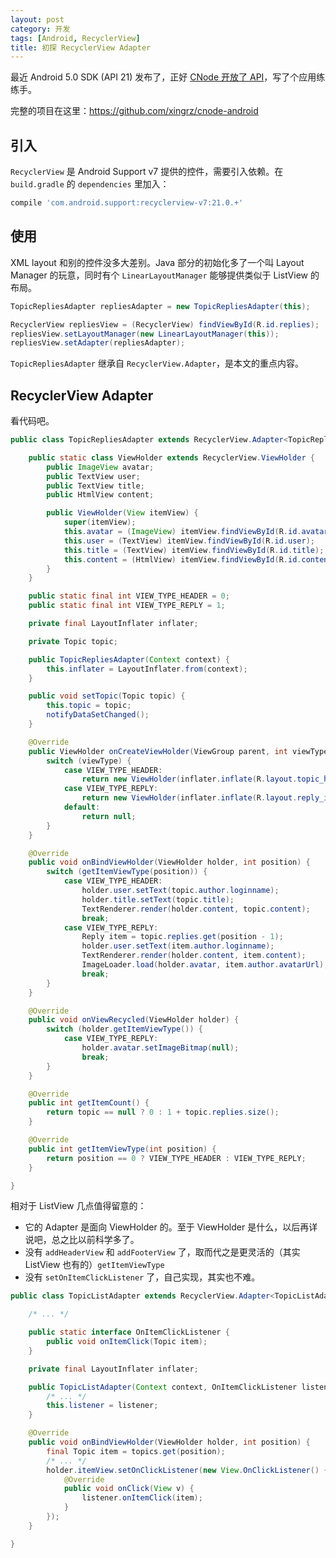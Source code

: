 ```yaml
---
layout: post
category: 开发
tags: [Android, RecyclerView]
title: 初探 RecyclerView Adapter
---
```


最近 Android 5.0 SDK (API 21) 发布了，正好 [CNode 开放了 API](https://cnodejs.org/api)，写了个应用练练手。

完整的项目在这里：https://github.com/xingrz/cnode-android

## 引入

`RecyclerView` 是 Android Support v7 提供的控件，需要引入依赖。在 `build.gradle` 的 `dependencies` 里加入：

```groovy
compile 'com.android.support:recyclerview-v7:21.0.+'
```

## 使用

XML layout 和别的控件没多大差别。Java 部分的初始化多了一个叫 Layout Manager 的玩意，同时有个 `LinearLayoutManager` 能够提供类似于 ListView 的布局。

```java
TopicRepliesAdapter repliesAdapter = new TopicRepliesAdapter(this);

RecyclerView repliesView = (RecyclerView) findViewById(R.id.replies);
repliesView.setLayoutManager(new LinearLayoutManager(this));
repliesView.setAdapter(repliesAdapter);
```

`TopicRepliesAdapter` 继承自 `RecyclerView.Adapter`，是本文的重点内容。

## RecyclerView Adapter

看代码吧。

```java
public class TopicRepliesAdapter extends RecyclerView.Adapter<TopicRepliesAdapter.ViewHolder> {

    public static class ViewHolder extends RecyclerView.ViewHolder {
        public ImageView avatar;
        public TextView user;
        public TextView title;
        public HtmlView content;

        public ViewHolder(View itemView) {
            super(itemView);
            this.avatar = (ImageView) itemView.findViewById(R.id.avatar);
            this.user = (TextView) itemView.findViewById(R.id.user);
            this.title = (TextView) itemView.findViewById(R.id.title);
            this.content = (HtmlView) itemView.findViewById(R.id.content);
        }
    }

    public static final int VIEW_TYPE_HEADER = 0;
    public static final int VIEW_TYPE_REPLY = 1;

    private final LayoutInflater inflater;

    private Topic topic;

    public TopicRepliesAdapter(Context context) {
        this.inflater = LayoutInflater.from(context);
    }

    public void setTopic(Topic topic) {
        this.topic = topic;
        notifyDataSetChanged();
    }

    @Override
    public ViewHolder onCreateViewHolder(ViewGroup parent, int viewType) {
        switch (viewType) {
            case VIEW_TYPE_HEADER:
                return new ViewHolder(inflater.inflate(R.layout.topic_header, parent, false));
            case VIEW_TYPE_REPLY:
                return new ViewHolder(inflater.inflate(R.layout.reply_item, parent, false));
            default:
                return null;
        }
    }

    @Override
    public void onBindViewHolder(ViewHolder holder, int position) {
        switch (getItemViewType(position)) {
            case VIEW_TYPE_HEADER:
                holder.user.setText(topic.author.loginname);
                holder.title.setText(topic.title);
                TextRenderer.render(holder.content, topic.content);
                break;
            case VIEW_TYPE_REPLY:
                Reply item = topic.replies.get(position - 1);
                holder.user.setText(item.author.loginname);
                TextRenderer.render(holder.content, item.content);
                ImageLoader.load(holder.avatar, item.author.avatarUrl);
                break;
        }
    }

    @Override
    public void onViewRecycled(ViewHolder holder) {
        switch (holder.getItemViewType()) {
            case VIEW_TYPE_REPLY:
                holder.avatar.setImageBitmap(null);
                break;
        }
    }

    @Override
    public int getItemCount() {
        return topic == null ? 0 : 1 + topic.replies.size();
    }

    @Override
    public int getItemViewType(int position) {
        return position == 0 ? VIEW_TYPE_HEADER : VIEW_TYPE_REPLY;
    }

}
```

相对于 ListView 几点值得留意的：

* 它的 Adapter 是面向 ViewHolder 的。至于 ViewHolder 是什么，以后再详说吧，总之比以前科学多了。
* 没有 `addHeaderView` 和 `addFooterView` 了，取而代之是更灵活的（其实 ListView 也有的）`getItemViewType`
* 没有 `setOnItemClickListener` 了，自己实现，其实也不难。

```java
public class TopicListAdapter extends RecyclerView.Adapter<TopicListAdapter.ViewHolder> {

    /* ... */

    public static interface OnItemClickListener {
        public void onItemClick(Topic item);
    }

    private final LayoutInflater inflater;

    public TopicListAdapter(Context context, OnItemClickListener listener) {
        /* ... */
        this.listener = listener;
    }

    @Override
    public void onBindViewHolder(ViewHolder holder, int position) {
        final Topic item = topics.get(position);
        /* ... */
        holder.itemView.setOnClickListener(new View.OnClickListener() {
            @Override
            public void onClick(View v) {
                listener.onItemClick(item);
            }
        });
    }

}
```
